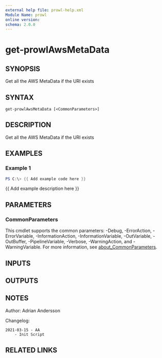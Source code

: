 ```yaml
---
external help file: prowl-help.xml
Module Name: prowl
online version:
schema: 2.0.0
---
```


# get-prowlAwsMetaData

## SYNOPSIS
Get all the AWS MetaData if the URI exists

## SYNTAX

```
get-prowlAwsMetaData [<CommonParameters>]
```

## DESCRIPTION
Get all the AWS MetaData if the URI exists

## EXAMPLES

### Example 1
```powershell
PS C:\> {{ Add example code here }}
```

{{ Add example description here }}

## PARAMETERS

### CommonParameters
This cmdlet supports the common parameters: -Debug, -ErrorAction, -ErrorVariable, -InformationAction, -InformationVariable, -OutVariable, -OutBuffer, -PipelineVariable, -Verbose, -WarningAction, and -WarningVariable. For more information, see [about_CommonParameters](http://go.microsoft.com/fwlink/?LinkID=113216).

## INPUTS

## OUTPUTS

## NOTES
Author: Adrian Andersson


Changelog:

    2021-03-15 - AA
        - Init Script

## RELATED LINKS
